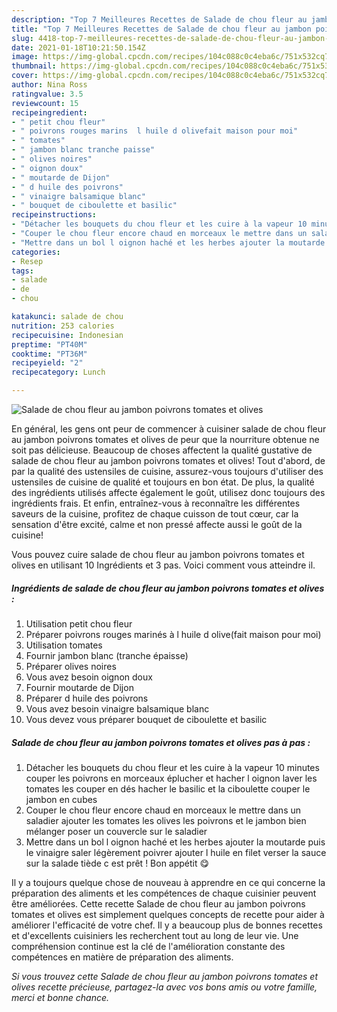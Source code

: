 ```yaml
---
description: "Top 7 Meilleures Recettes de Salade de chou fleur au jambon poivrons tomates et olives"
title: "Top 7 Meilleures Recettes de Salade de chou fleur au jambon poivrons tomates et olives"
slug: 4418-top-7-meilleures-recettes-de-salade-de-chou-fleur-au-jambon-poivrons-tomates-et-olives
date: 2021-01-18T10:21:50.154Z
image: https://img-global.cpcdn.com/recipes/104c088c0c4eba6c/751x532cq70/salade-de-chou-fleur-au-jambon-poivrons-tomates-et-olives-photo-principale-de-la-recette.jpg
thumbnail: https://img-global.cpcdn.com/recipes/104c088c0c4eba6c/751x532cq70/salade-de-chou-fleur-au-jambon-poivrons-tomates-et-olives-photo-principale-de-la-recette.jpg
cover: https://img-global.cpcdn.com/recipes/104c088c0c4eba6c/751x532cq70/salade-de-chou-fleur-au-jambon-poivrons-tomates-et-olives-photo-principale-de-la-recette.jpg
author: Nina Ross
ratingvalue: 3.5
reviewcount: 15
recipeingredient:
- " petit chou fleur"
- " poivrons rouges marins  l huile d olivefait maison pour moi"
- " tomates"
- " jambon blanc tranche paisse"
- " olives noires"
- " oignon doux"
- " moutarde de Dijon"
- " d huile des poivrons"
- " vinaigre balsamique blanc"
- " bouquet de ciboulette et basilic"
recipeinstructions:
- "Détacher les bouquets du chou fleur et les cuire à la vapeur 10 minutes couper les poivrons en morceaux éplucher et hacher l oignon laver les tomates les couper en dés hacher le basilic et la ciboulette couper le jambon en cubes"
- "Couper le chou fleur encore chaud en morceaux le mettre dans un saladier ajouter les tomates les olives les poivrons et le jambon bien mélanger poser un couvercle sur le saladier"
- "Mettre dans un bol l oignon haché et les herbes ajouter la moutarde puis le vinaigre saler légèrement poivrer ajouter l huile en filet verser la sauce sur la salade tiède c est prêt ! Bon appétit 😋"
categories:
- Resep
tags:
- salade
- de
- chou

katakunci: salade de chou 
nutrition: 253 calories
recipecuisine: Indonesian
preptime: "PT40M"
cooktime: "PT36M"
recipeyield: "2"
recipecategory: Lunch

---
```



![Salade de chou fleur au jambon poivrons tomates et olives](https://img-global.cpcdn.com/recipes/104c088c0c4eba6c/751x532cq70/salade-de-chou-fleur-au-jambon-poivrons-tomates-et-olives-photo-principale-de-la-recette.jpg)

En général, les gens ont peur de commencer à cuisiner salade de chou fleur au jambon poivrons tomates et olives de peur que la nourriture obtenue ne soit pas délicieuse. Beaucoup de choses affectent la qualité gustative de salade de chou fleur au jambon poivrons tomates et olives! Tout d'abord, de par la qualité des ustensiles de cuisine, assurez-vous toujours d'utiliser des ustensiles de cuisine de qualité et toujours en bon état. De plus, la qualité des ingrédients utilisés affecte également le goût, utilisez donc toujours des ingrédients frais. Et enfin, entraînez-vous à reconnaître les différentes saveurs de la cuisine, profitez de chaque cuisson de tout cœur, car la sensation d'être excité, calme et non pressé affecte aussi le goût de la cuisine!

<!--inarticleads1-->

Vous pouvez cuire salade de chou fleur au jambon poivrons tomates et olives en utilisant 10 Ingrédients et 3 pas. Voici comment vous atteindre il.

##### Ingrédients de salade de chou fleur au jambon poivrons tomates et olives :

1. Utilisation  petit chou fleur
1. Préparer  poivrons rouges marinés à l huile d olive(fait maison pour moi)
1. Utilisation  tomates
1. Fournir  jambon blanc (tranche épaisse)
1. Préparer  olives noires
1. Vous avez besoin  oignon doux
1. Fournir  moutarde de Dijon
1. Préparer  d huile des poivrons
1. Vous avez besoin  vinaigre balsamique blanc
1. Vous devez vous préparer  bouquet de ciboulette et basilic




<!--inarticleads2-->

##### Salade de chou fleur au jambon poivrons tomates et olives pas à pas :

1. Détacher les bouquets du chou fleur et les cuire à la vapeur 10 minutes couper les poivrons en morceaux éplucher et hacher l oignon laver les tomates les couper en dés hacher le basilic et la ciboulette couper le jambon en cubes
1. Couper le chou fleur encore chaud en morceaux le mettre dans un saladier ajouter les tomates les olives les poivrons et le jambon bien mélanger poser un couvercle sur le saladier
1. Mettre dans un bol l oignon haché et les herbes ajouter la moutarde puis le vinaigre saler légèrement poivrer ajouter l huile en filet verser la sauce sur la salade tiède c est prêt ! Bon appétit 😋




<!--inarticleads1-->

<p>
Il y a toujours quelque chose de nouveau à apprendre en ce qui concerne la préparation des aliments et les compétences de chaque cuisinier peuvent être améliorées. Cette recette Salade de chou fleur au jambon poivrons tomates et olives est simplement quelques concepts de recette pour aider à améliorer l'efficacité de votre chef. Il y a beaucoup plus de bonnes recettes et d'excellents cuisiniers les recherchent tout au long de leur vie. Une compréhension continue est la clé de l'amélioration constante des compétences en matière de préparation des aliments.
</p>

<p>
<i>Si vous trouvez cette Salade de chou fleur au jambon poivrons tomates et olives recette précieuse, partagez-la avec vos bons amis ou votre famille, merci et bonne chance.</i>
</p>

